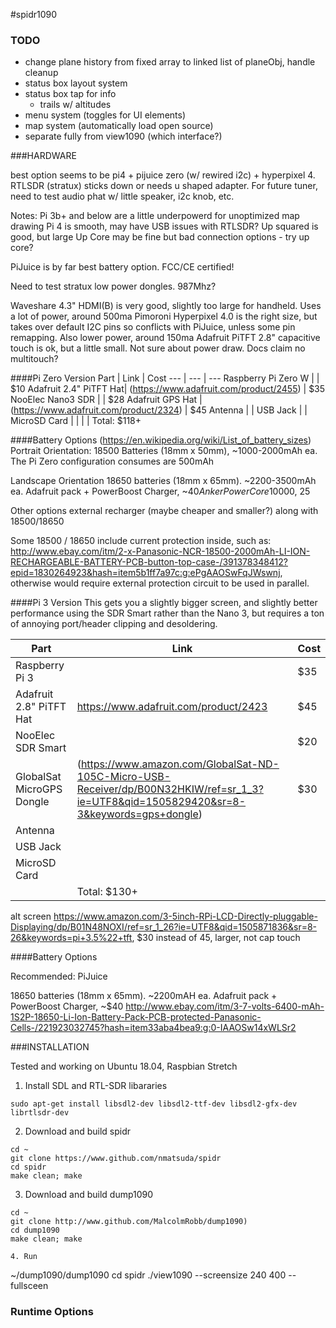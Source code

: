 #spidr1090

### TODO
* change plane history from fixed array to linked list of planeObj, handle cleanup
* status box layout system
* status box tap for info
	* trails w/ altitudes
* menu system (toggles for UI elements)
* map system (automatically load open source)
* separate fully from view1090 (which interface?)


###HARDWARE

best option seems to be pi4 + pijuice zero (w/ rewired  i2c) + hyperpixel 4. RTLSDR  (stratux) sticks down or needs u shaped adapter.
For future tuner, need to test audio phat w/ little speaker, i2c knob, etc.


Notes:
Pi 3b+ and below are a little underpowerd for unoptimized map drawing
Pi 4 is smooth, may have USB issues with RTLSDR?
Up squared is good, but large
Up Core may be fine but bad connection options - try up core?

PiJuice is by far best battery option. FCC/CE certified!

Need to test stratux low power dongles. 987Mhz?

Waveshare 4.3" HDMI(B) is very good, slightly too large for handheld. Uses a lot of power, around 500ma
Pimoroni Hyperpixel 4.0 is the right size, but takes over default I2C pins so conflicts with PiJuice, unless some pin remapping. Also lower power, around 150ma
Adafruit PiTFT 2.8" capacitive touch is ok, but a little small. Not sure about power draw. Docs claim no multitouch?


####Pi Zero Version
Part | Link | Cost
--- | --- | ---
Raspberry Pi Zero W | | $10
Adafruit 2.4" PiTFT Hat| (https://www.adafruit.com/product/2455) | $35
NooElec Nano3 SDR | | $28
Adafruit GPS Hat | (https://www.adafruit.com/product/2324) | $45
Antenna | |
USB Jack | |
MicroSD Card | |
| | Total: $118+

####Battery Options
(https://en.wikipedia.org/wiki/List_of_battery_sizes)
Portrait Orientation:
18500 Batteries (18mm x 50mm), ~1000-2000mAh ea.
The Pi Zero configuration consumes are 500mAh

Landscape Orientation
18650 batteries (18mm x 65mm). ~2200-3500mAh ea. 
Adafruit pack + PowerBoost Charger, ~$40
Anker PowerCore 10000, ~$25

Other options
external recharger (maybe cheaper and smaller?) along with 18500/18650

Some 18500 / 18650 include current protection inside, such as:
http://www.ebay.com/itm/2-x-Panasonic-NCR-18500-2000mAh-LI-ION-RECHARGEABLE-BATTERY-PCB-button-top-case-/391378348412?epid=1830264923&hash=item5b1ff7a97c:g:ePgAAOSwFqJWswnj,
otherwise would require external protection circuit to be used in parallel. 



####Pi 3 Version
This gets you a slightly bigger screen, and slightly better performance using the SDR Smart rather than the Nano 3, but requires a ton of annoying port/header clipping and desoldering. 

Part | Link | Cost
--- | --- | ---
Raspberry Pi 3 | | $35
Adafruit 2.8" PiTFT Hat| https://www.adafruit.com/product/2423 | $45
NooElec SDR Smart | | $20
GlobalSat MicroGPS Dongle | (https://www.amazon.com/GlobalSat-ND-105C-Micro-USB-Receiver/dp/B00N32HKIW/ref=sr_1_3?ie=UTF8&qid=1505829420&sr=8-3&keywords=gps+dongle) | $30
Antenna | |
USB Jack | |
MicroSD Card | |
| | Total: $130+


alt screen https://www.amazon.com/3-5inch-RPi-LCD-Directly-pluggable-Displaying/dp/B01N48NOXI/ref=sr_1_26?ie=UTF8&qid=1505871836&sr=8-26&keywords=pi+3.5%22+tft, $30 instead of 45, larger, not cap touch

####Battery Options

Recommended: PiJuice


18650 batteries (18mm x 65mm). ~2200mAH ea. 
Adafruit pack + PowerBoost Charger, ~$40
http://www.ebay.com/itm/3-7-volts-6400-mAh-1S2P-18650-Li-Ion-Battery-Pack-PCB-protected-Panasonic-Cells-/221923032745?hash=item33aba4bea9:g:0-IAAOSw14xWLSr2

###INSTALLATION

Tested and working on Ubuntu 18.04, Raspbian Stretch

1. Install SDL and RTL-SDR libararies
```
sudo apt-get install libsdl2-dev libsdl2-ttf-dev libsdl2-gfx-dev librtlsdr-dev
```
2. Download and build spidr
```
cd ~
git clone https://www.github.com/nmatsuda/spidr
cd spidr
make clean; make
```

3. Download and build dump1090 
```
cd ~
git clone http://www.github.com/MalcolmRobb/dump1090)
cd dump1090
make clean; make

4. Run
```
~/dump1090/dump1090
cd spidr
./view1090 --screensize 240 400 --fullsceen

### Runtime Options
